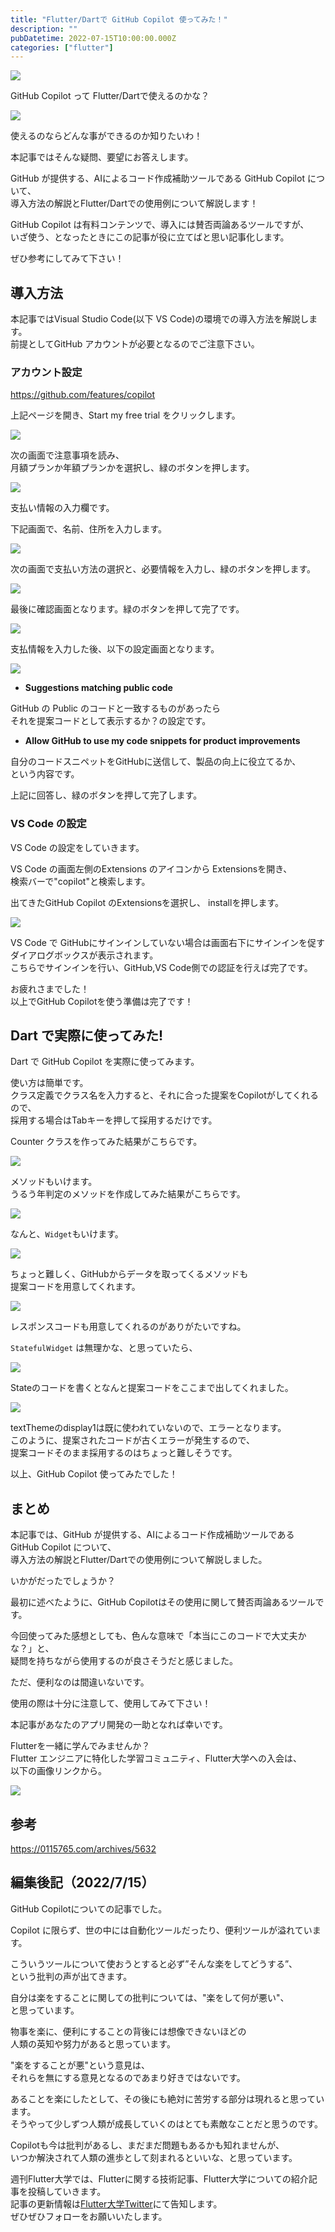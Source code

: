 ```yaml
---
title: "Flutter/Dartで GitHub Copilot 使ってみた！"
description: ""
pubDatetime: 2022-07-15T10:00:00.000Z
categories: ["flutter"]
---
```


![](https://blog.flutteruniv.com/wp-content/themes/cocoon-master/images/ojisan.png)

GitHub Copilot って Flutter/Dartで使えるのかな？

![](https://blog.flutteruniv.com/wp-content/themes/cocoon-master/images/obasan.png)

使えるのならどんな事ができるのか知りたいわ！

本記事ではそんな疑問、要望にお答えします。

GitHub が提供する、AIによるコード作成補助ツールである GitHub Copilot について、  
導入方法の解説とFlutter/Dartでの使用例について解説します！

GitHub Copilot は有料コンテンツで、導入には賛否両論あるツールですが、  
いざ使う、となったときにこの記事が役に立てばと思い記事化します。

ぜひ参考にしてみて下さい！

## 導入方法

本記事ではVisual Studio Code(以下 VS Code)の環境での導入方法を解説します。  
前提としてGitHub アカウントが必要となるのでご注意下さい。

### アカウント設定

https://github.com/features/copilot

上記ページを開き、Start my free trial をクリックします。

![](https://blog.flutteruniv.com/wp-content/uploads/2022/07/スクリーンショット-2022-07-15-15.45.50-1024x830.png)

次の画面で注意事項を読み、  
月額プランか年額プランかを選択し、緑のボタンを押します。

![](https://blog.flutteruniv.com/wp-content/uploads/2022/07/スクリーンショット-2022-07-15-15.51.26-701x1024.png)

支払い情報の入力欄です。

下記画面で、名前、住所を入力します。

![](https://blog.flutteruniv.com/wp-content/uploads/2022/07/スクリーンショット-2022-07-15-15.52.59-971x1024.png)

次の画面で支払い方法の選択と、必要情報を入力し、緑のボタンを押します。

![](https://blog.flutteruniv.com/wp-content/uploads/2022/07/スクリーンショット-2022-07-15-16.11.21-878x1024.png)

最後に確認画面となります。緑のボタンを押して完了です。

![](https://blog.flutteruniv.com/wp-content/uploads/2022/07/スクリーンショット-2022-07-15-16.14.41_-1024x852.png)

支払情報を入力した後、以下の設定画面となります。

![](https://blog.flutteruniv.com/wp-content/uploads/2022/07/スクリーンショット-2022-07-15-16.22.34-1024x865.png)

*   **Suggestions matching public code**

GitHub の Public のコードと一致するものがあったら  
それを提案コードとして表示するか？の設定です。

*   **Allow GitHub to use my code snippets for product improvements** 

自分のコードスニペットをGitHubに送信して、製品の向上に役立てるか、  
という内容です。

上記に回答し、緑のボタンを押して完了します。

### VS Code の設定

VS Code の設定をしていきます。

VS Code の画面左側のExtensions のアイコンから Extensionsを開き、  
検索バーで"copilot"と検索します。

出てきたGitHub Copilot のExtensionsを選択し、 installを押します。

![](https://blog.flutteruniv.com/wp-content/uploads/2022/07/スクリーンショット-2022-07-15-16.44.38-1024x422.png)

VS Code で GitHubにサインインしていない場合は画面右下にサインインを促す  
ダイアログボックスが表示されます。  
こちらでサインインを行い、GitHub,VS Code側での認証を行えば完了です。

お疲れさまでした！  
以上でGitHub Copilotを使う準備は完了です！

## Dart で実際に使ってみた!

Dart で GitHub Copilot を実際に使ってみます。

使い方は簡単です。  
クラス定義でクラス名を入力すると、それに合った提案をCopilotがしてくれるので、  
採用する場合はTabキーを押して採用するだけです。

Counter クラスを作ってみた結果がこちらです。

![](https://blog.flutteruniv.com/wp-content/uploads/2022/07/20220715_copilot_counter.gif)

メソッドもいけます。  
うるう年判定のメソッドを作成してみた結果がこちらです。

![](https://blog.flutteruniv.com/wp-content/uploads/2022/07/20220715_copilot_leepyear.gif)

なんと、`Widget`もいけます。

![](https://blog.flutteruniv.com/wp-content/uploads/2022/07/スクリーンショット-2022-07-15-17.41.57-1024x766.png)

ちょっと難しく、GitHubからデータを取ってくるメソッドも  
提案コードを用意してくれます。

![](https://blog.flutteruniv.com/wp-content/uploads/2022/07/スクリーンショット-2022-07-15-17.45.10-1024x478.png)

レスポンスコードも用意してくれるのがありがたいですね。

`StatefulWidget` は無理かな、と思っていたら、

![](https://blog.flutteruniv.com/wp-content/uploads/2022/07/スクリーンショット-2022-07-15-17.54.42.png)

Stateのコードを書くとなんと提案コードをここまで出してくれました。

![](https://blog.flutteruniv.com/wp-content/uploads/2022/07/スクリーンショット-2022-07-15-17.55.36-794x1024.png)

textThemeのdisplay1は既に使われていないので、エラーとなります。  
このように、提案されたコードが古くエラーが発生するので、  
提案コードそのまま採用するのはちょっと難しそうです。

以上、GitHub Copilot 使ってみたでした！

## まとめ

本記事では、GitHub が提供する、AIによるコード作成補助ツールである GitHub Copilot について、  
導入方法の解説とFlutter/Dartでの使用例について解説しました。

いかがだったでしょうか？

最初に述べたように、GitHub Copilotはその使用に関して賛否両論あるツールです。

今回使ってみた感想としても、色んな意味で「本当にこのコードで大丈夫かな？」と、  
疑問を持ちながら使用するのが良さそうだと感じました。

ただ、便利なのは間違いないです。

使用の際は十分に注意して、使用してみて下さい！

本記事があなたのアプリ開発の一助となれば幸いです。

Flutterを一緒に学んでみませんか？  
Flutter エンジニアに特化した学習コミュニティ、Flutter大学への入会は、  
以下の画像リンクから。

[![](https://blog.flutteruniv.com/wp-content/uploads/2022/07/Flutter大学バナー.png)](//flutteruniv.com)

## 参考

https://0115765.com/archives/5632

## 編集後記（2022/7/15）

GitHub Copilotについての記事でした。

Copilot に限らず、世の中には自動化ツールだったり、便利ツールが溢れています。

こういうツールについて使おうとすると必ず”そんな楽をしてどうする”、  
という批判の声が出てきます。

自分は楽をすることに関しての批判については、"楽をして何が悪い"、  
と思っています。

物事を楽に、便利にすることの背後には想像できないほどの  
人類の英知や努力があると思っています。

"楽をすることが悪"という意見は、  
それらを無にする意見となるのであまり好きではないです。

あることを楽にしたとして、その後にも絶対に苦労する部分は現れると思っています。  
そうやって少しずつ人類が成長していくのはとても素敵なことだと思うのです。

Copilotも今は批判があるし、まだまだ問題もあるかも知れませんが、  
いつか解決されて人類の進歩として刻まれるといいな、と思っています。

週刊Flutter大学では、Flutterに関する技術記事、Flutter大学についての紹介記事を投稿していきます。  
記事の更新情報は[Flutter大学Twitter](https://twitter.com/FlutterUniv)にて告知します。  
ぜひぜひフォローをお願いいたします。